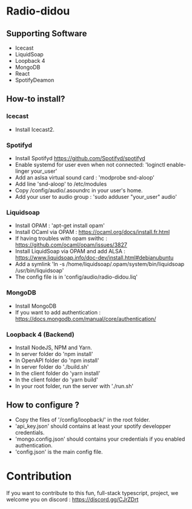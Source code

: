 # Radio-didou

## Supporting Software

- Icecast
- LiquidSoap
- Loopback 4
- MongoDB
- React
- SpotifyDeamon

## How-to install?

### Icecast

- Install Icecast2.

### Spotifyd

- Install Spotifyd https://github.com/Spotifyd/spotifyd
- Enable systemd for user even when not connected: 'loginctl enable-linger your_user'
- Add an aslsa virtual sound card : 'modprobe snd-aloop'
- Add line 'snd-aloop' to /etc/modules
- Copy /config/audio/.asoundrc in your user's home.
- Add your user to audio group : 'sudo adduser "your_user" audio'

### Liquidsoap

- Install OPAM : 'apt-get install opam'
- Install OCaml via OPAM : https://ocaml.org/docs/install.fr.html
- If having troubles with opam swithc :  https://github.com/ocaml/opam/issues/3827
- Install LiquidSoap via OPAM and add ALSA : https://www.liquidsoap.info/doc-dev/install.html#debianubuntu
- Add a symlink 'ln -s /home/liquidsoap/.opam/system/bin/liquidsoap /usr/bin/liquidsoap'
- The config file is in 'config/audio/radio-didou.liq'

### MongoDB

- Install MongoDB
- If you want to add authentication : https://docs.mongodb.com/manual/core/authentication/

### Loopback 4 (Backend)

- Install NodeJS, NPM and Yarn.
- In server folder do 'npm install'
- In OpenAPI folder do 'npm install'
- In server folder do './build.sh'
- In the client folder do 'yarn install'
- In the client folder do 'yarn build'
- In your root folder, run the server with './run.sh'

## How to configure ?
- Copy the files of '/config/loopback/' in the root folder.
- 'api_key.json' should contains at least your spotify developper credentials.
- 'mongo.config.json' should contains your credentials if you enabled authentication.
- 'config.json' is the main config file.

# Contribution

If you want to contribute to this fun, full-stack typescript, project, we welcome you on discord : https://discord.gg/CJrZDrt






